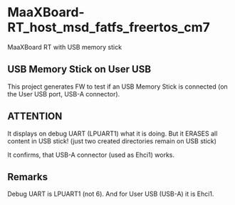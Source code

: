 # MaaXBoard-RT_host_msd_fatfs_freertos_cm7
 MaaXBoard RT with USB memory stick

## USB Memory Stick on User USB
This project generates FW to test if an USB Memory Stick is connected
(on the User USB port, USB-A connector).

## ATTENTION
It displays on debug UART (LPUART1) what it is doing.
But it ERASES all content in USB stick!
(just two created directories remain on USB stick)

It confirms, that USB-A connector (used as Ehci1) works.

## Remarks
Debug UART is LPUART1 (not 6).
And for User USB (USB-A) it is Ehci1.

